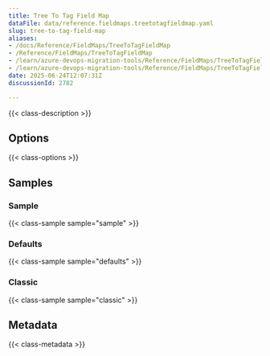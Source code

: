 ```yaml
---
title: Tree To Tag Field Map
dataFile: data/reference.fieldmaps.treetotagfieldmap.yaml
slug: tree-to-tag-field-map
aliases:
- /docs/Reference/FieldMaps/TreeToTagFieldMap
- /Reference/FieldMaps/TreeToTagFieldMap
- /learn/azure-devops-migration-tools/Reference/FieldMaps/TreeToTagFieldMap
- /learn/azure-devops-migration-tools/Reference/FieldMaps/TreeToTagFieldMap/index.md
date: 2025-06-24T12:07:31Z
discussionId: 2782

---
```

{{< class-description >}}

## Options

{{< class-options >}}

## Samples

### Sample

{{< class-sample sample="sample" >}}

### Defaults

{{< class-sample sample="defaults" >}}

### Classic

{{< class-sample sample="classic" >}}

## Metadata

{{< class-metadata >}}
